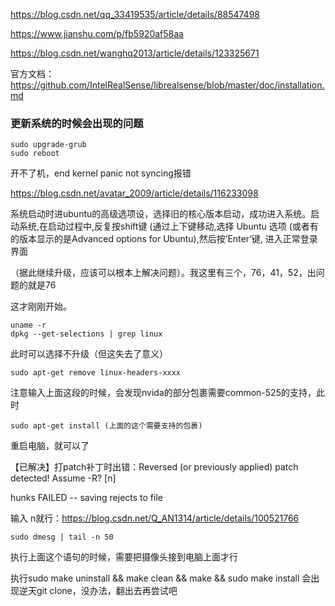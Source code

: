 https://blog.csdn.net/qq_33419535/article/details/88547498

https://www.jianshu.com/p/fb5920af58aa

https://blog.csdn.net/wanghq2013/article/details/123325671

官方文档：https://github.com/IntelRealSense/librealsense/blob/master/doc/installation.md

### 更新系统的时候会出现的问题 
    sudo upgrade-grub
    sudo reboot

开不了机，end kernel panic not syncing报错

https://blog.csdn.net/avatar_2009/article/details/116233098

系统启动时进ubuntu的高级选项设，选择旧的核心版本启动，成功进入系统。启动系统,在启动过程中,反复按shift键 (通过上下键移动,选择 Ubuntu 选项 (或者有的版本显示的是Advanced options for Ubuntu),然后按’Enter’键, 进入正常登录界面

（据此继续升级，应该可以根本上解决问题）。我这里有三个，76，41，52，出问题的就是76

这才刚刚开始。

    uname -r
    dpkg --get-selections | grep linux

此时可以选择不升级（但这失去了意义）

    sudo apt-get remove linux-headers-xxxx

注意输入上面这段的时候，会发现nvida的部分包裹需要common-525的支持，此时

    sudo apt-get install (上面的这个需要支持的包裹)

重启电脑，就可以了

【已解决】打patch补丁时出错：Reversed (or previously applied) patch detected! Assume -R? [n]

hunks FAILED -- saving rejects to file

输入 n就行：https://blog.csdn.net/Q_AN1314/article/details/100521766

    sudo dmesg | tail -n 50

执行上面这个语句的时候，需要把摄像头接到电脑上面才行

执行sudo make uninstall && make clean && make && sudo make install 会出现逆天git clone，没办法，翻出去再尝试吧


